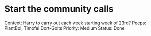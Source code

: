 # Start the community calls

Context: Harry to carry out each week starting week of 23rd? 
Peeps: PlantBoi, Timofei Dort-Golts
Priority: Medium
Status: Done